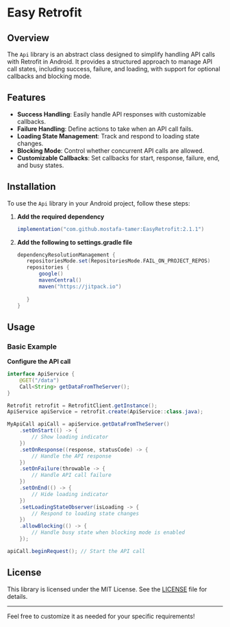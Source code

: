 ﻿# Easy Retrofit

## Overview

The `Api` library is an abstract class designed to simplify handling API calls with Retrofit in Android. It provides a structured approach to manage API call states, including success, failure, and loading, with support for optional callbacks and blocking mode.

## Features

- **Success Handling**: Easily handle API responses with customizable callbacks.
- **Failure Handling**: Define actions to take when an API call fails.
- **Loading State Management**: Track and respond to loading state changes.
- **Blocking Mode**: Control whether concurrent API calls are allowed.
- **Customizable Callbacks**: Set callbacks for start, response, failure, end, and busy states.

## Installation

To use the `Api` library in your Android project, follow these steps:

1. **Add the required dependency** 

   ```gradle
   implementation("com.github.mostafa-tamer:EasyRetrofit:2.1.1") 
   ```
   
2. **Add the following to settings.gradle file**

   ```gradle
   dependencyResolutionManagement {
      repositoriesMode.set(RepositoriesMode.FAIL_ON_PROJECT_REPOS)
      repositories {
          google()
          mavenCentral()
          maven("https://jitpack.io")
  
      }
   }
   ```

## Usage

### Basic Example
 
**Configure the API call**

   ```java
   interface ApiService {
       @GET("/data")
       Call<String> getDataFromTheServer();
   }
 
   Retrofit retrofit = RetrofitClient.getInstance();
   ApiService apiService = retrofit.create(ApiService::class.java);

   MyApiCall apiCall = apiService.getDataFromTheServer()
       .setOnStart(() -> {
           // Show loading indicator
       })
       .setOnResponse((response, statusCode) -> {
           // Handle the API response
       })
       .setOnFailure(throwable -> {
           // Handle API call failure
       })
       .setOnEnd(() -> {
           // Hide loading indicator
       })
       .setLoadingStateObserver(isLoading -> {
           // Respond to loading state changes
       })
       .allowBlocking(() -> {
           // Handle busy state when blocking mode is enabled
       });

   apiCall.beginRequest(); // Start the API call
   ```

## License

This library is licensed under the MIT License. See the [LICENSE](LICENSE) file for details.

---

Feel free to customize it as needed for your specific requirements!
